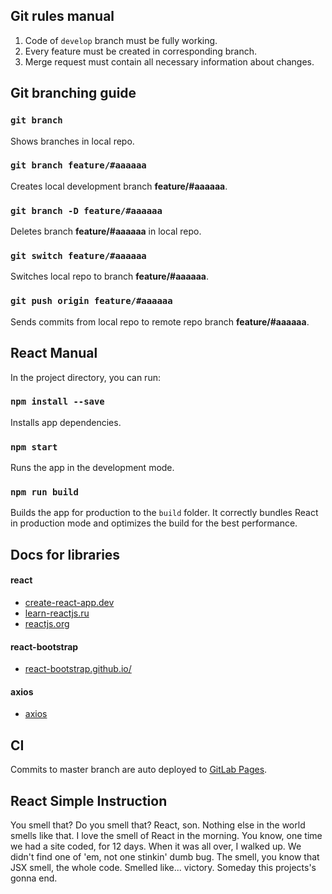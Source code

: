 ## Git rules manual

1. Code of `develop` branch must be fully working.
2. Every feature must be created in corresponding branch.
3. Merge request must contain all necessary information about changes.

## Git branching guide

### `git branch`

Shows branches in local repo.

### `git branch feature/#aaaaaa`

Creates local development branch **feature/#aaaaaa**.

### `git branch -D feature/#aaaaaa`

Deletes branch **feature/#aaaaaa** in local repo.

### `git switch feature/#aaaaaa`

Switches local repo to branch **feature/#aaaaaa**.

### `git push origin feature/#aaaaaa`

Sends commits from local repo to remote repo branch **feature/#aaaaaa**.

## React Manual

In the project directory, you can run:

### `npm install --save`

Installs app dependencies.

### `npm start`

Runs the app in the development mode.

### `npm run build`

Builds the app for production to the `build` folder.
It correctly bundles React in production mode and optimizes the build for the best performance.

## Docs for libraries

#### react
* [create-react-app.dev](https://create-react-app.dev/docs/getting-started)
* [learn-reactjs.ru](https://learn-reactjs.ru/tutorial)
* [reactjs.org](https://ru.reactjs.org/docs/getting-started.html)

#### react-bootstrap
* [react-bootstrap.github.io/](https://react-bootstrap.github.io/getting-started/introduction)

#### axios
* [axios](https://www.npmjs.com/package/axios)

## CI

Commits to master branch are auto deployed to [GitLab Pages](https://reactwarriors.gitlab.io/react-project/).

## React Simple Instruction

You smell that? Do you smell that? React, son. Nothing else in the world smells like that. I love the smell of React in the morning. You know, one time we had a site coded, for 12 days. When it was all over, I walked up. We didn't find one of 'em, not one stinkin' dumb bug. The smell, you know that JSX smell, the whole code. Smelled like... victory. Someday this projects's gonna end.